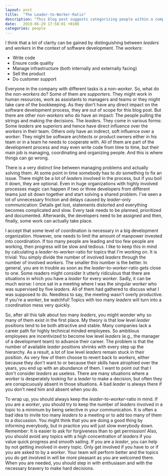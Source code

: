 ```yaml
---
layout: post
title:  "The Leader-to-Worker-Ratio"
description: "This blog post suggests categorizing people within a company into leaders and workers. It is important to keep these two groups in the right ratio."
date:   2019-06-29 17:58:01 +0100
categories: people
---
```

I think that a lot of clarity can be gained by distinguishing between *leaders* and *workers* in the context of software development. The *workers*: 
- Write code
- Ensure code quality
- Manage infrastructure (both internally and externally facing)
- Sell the product
- Do customer support

Everyone in the company with different tasks is a non-*worker*. So, what do the non-*workers* do? Some of them are *supporters*. They might work in human resources, work as assistants to managers and teams or they might take care of the bookkeeping. As they don't have any direct impact on the software development process, they are out of scope for this blog post. But there are other non-*workers* who do have an impact: The people pulling the strings and making the decisions. The *leaders*. They come in various forms: Some *leaders* are superiors and hence have direct influence over the *workers* in their team. Others only have an indirect, soft influence over a *worker*: They might be software architects or product owners either in his team or in a team he needs to cooperate with. All of them are part of the development process and may even write code from time to time, but their main job is managing, coordinating and organizing people. And this is where things can go wrong.

There is a very distinct line between managing problems and actually solving them. At some point in time somebody has to *do* something to fix an issue. There might be a lot of *leaders* involved in the process, but if you boil it down, they are optional. Even in huge organizations with highly involved processes magic can happen if two or three developers from different teams just sit down together and start solving a shared problem. I've seen a lot of unnecessary friction and delays caused by *leader*-only communication: Details get lost, statements distorted and everything becomes complicated and slow. Every task needs to be planned, prioritized and documented. Afterwards, the developers need to be assigned and then, finally, some work can actually take place.

I accept that some level of coordination is necessary in a big development organization. However, one needs to limit the amount of manpower invested into coordination. If too many people are leading and too few people are working, then progress will be slow and tedious. I like to keep this in mind by calculating a *leader*-to-*worker*-ratio for topics that I'm working on. It is trivial: You simply divide the number of involved *leaders* through the number of involved *workers*. The smaller this number is the better. In general, you are in trouble as soon as the *leader*-to-*worker*-ratio gets close to one. Some readers might consider it utterly ridiculous that there are situations in which you have a *leader* for every *worker*. Sadly, it can be much worse: I once sat in a meeting where I was the singular *worker* who was supervised by five *leaders*. All of them had gathered to discuss what I was supposed to do. Needless to say, the meeting wasn't overly productive. If you're a *worker*, be watchful! Topics with too many *leaders* will turn into a coordination mess very quickly.

So, after all this talk about too many *leaders*, you might wonder why so many of them exist in the first place. My theory is that low level *leader* positions tend to be both attractive and stable. Many companies lack a career path for highly technical minded employees. So ambitious employees are incentivized to become low level *leaders* (e.g., the manager of a development team) to advance their career. The problem is that the number of available *leader* positions shrinks with every step up the hierarchy. As a result, a lot of low level 
*leaders* remain stuck in their position. As very few of them choose to revert back to *workers*, either because they don't want to or because their skills have atrophied over the years, you end up with an abundance of them. I want to point out that I don't consider *leaders* as useless. There are many situations where a *worker* is desperately looking for a *leader* to make a decision, but often they are conspicuously absent in those situations. A bad *leader* is always there if you don't need him and absent when you do.

To wrap up, you should always keep the *leader*-to-*worker*-ratio in mind. If you are a *worker*, you should try to keep the number of *leaders* involved in a topic to a minimum by being selective in your communication. It is often a bad idea to invite too many *leaders* to a meeting or to add too many of them to a discussion. You might think that you are doing a good thing by informing everybody, but in practice you will just slow everybody down. Remember: It is easier to ask for forgiveness than to get permission! Also, you should avoid any topics with a high concentration of *leaders* if you value quick progress and smooth sailing. If you are a *leader*, you can help by not getting involved in every topic. Only get involved if you have to or if you are asked to by a *worker*. Your team will perform better and the topics you do get involved in will be more pleasant as you are welcomed there. When you are needed, you should step in with enthusiasm and with the necessary bravery to make hard decisions.
